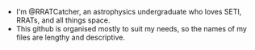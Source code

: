- I'm @RRATCatcher, an astrophysics undergraduate who loves SETI, RRATs, and all things space.
- This github is organised mostly to suit my needs, so the names of my files are lengthy and descriptive.  
